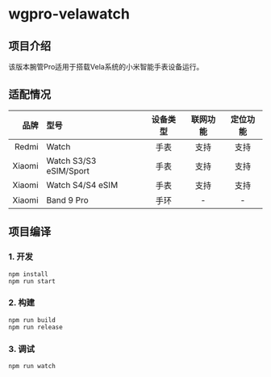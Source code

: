 # wgpro-velawatch

## 项目介绍
该版本腕管Pro适用于搭载Vela系统的小米智能手表设备运行。

## 适配情况

| 品牌 | 型号 | 设备类型  | 联网功能 | 定位功能 |
| ----:  | :----  | :----: | :----: | :----: |
| Redmi | Watch | 手表 | 支持 | 支持 |
| Xiaomi | Watch S3/S3 eSIM/Sport | 手表 | 支持 | 支持 |
| Xiaomi | Watch S4/S4 eSIM | 手表 | 支持 | 支持 |
| Xiaomi | Band 9 Pro | 手环 | - | - |

## 项目编译

### 1. 开发

```
npm install
npm run start
```

### 2. 构建

```
npm run build
npm run release
```

### 3. 调试

```
npm run watch
```